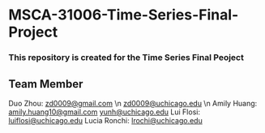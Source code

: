 # MSCA-31006-Time-Series-Final-Project
### This repository is created for the Time Series Final Peoject
## Team Member 
Duo Zhou: zd0009@gmail.com \n
          zd0009@uchicago.edu \n
Amily Huang: amily.huang10@gmail.com
             yunh@uchicago.edu
Lui Flosi: luiflosi@uchicago.edu
Lucia Ronchi: lrochi@uchicago.edu
